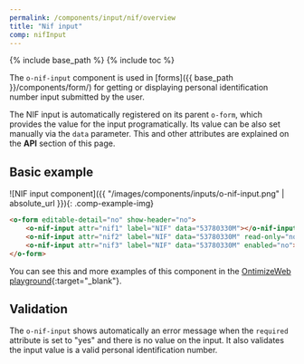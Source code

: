 ```yaml
---
permalink: /components/input/nif/overview
title: "Nif input"
comp: nifInput
---
```


{% include base_path %}
{% include toc %}

The `o-nif-input` component is used in [forms]({{ base_path }}/components/form/) for getting or displaying personal identification number input submitted by the user.

The NIF input is automatically registered on its parent `o-form`, which provides the value for the input programatically. Its value can be also set manually via the `data` parameter. This and other attributes are explained on the **API** section of this page.

## Basic example
![NIF input component]({{ "/images/components/inputs/o-nif-input.png" | absolute_url }}){: .comp-example-img}

```html
<o-form editable-detail="no" show-header="no">
    <o-nif-input attr="nif1" label="NIF" data="53780330M"></o-nif-input>
    <o-nif-input attr="nif2" label="NIF" data="53780330M" read-only="no" required="yes"></o-nif-input>
    <o-nif-input attr="nif3" label="NIF" data="53780330M" enabled="no"></o-nif-input>
</o-form>
```
You can see this and more examples of this component in the [OntimizeWeb playground]({{site.playgroundurl}}/main/inputs/nif){:target="_blank"}.

## Validation
The `o-nif-input` shows automatically an error message when the `required` attribute is set to "yes" and there is no value on the input. It also validates the input value is a valid personal identification number.
